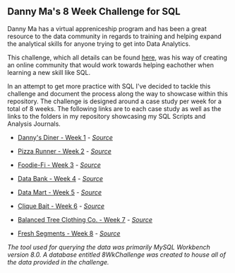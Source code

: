 ## Danny Ma's 8 Week Challenge for SQL

Danny Ma has a virtual appreniceship program and has been a great resource to the data community in regards to training and helping expand the analytical skills for anyone trying to get into Data Analytics. 

This challenge, which all details can be found [here](https://8weeksqlchallenge.com/getting-started/), was his way of creating an online community that would work towards helping eachother when learning a new skill like SQL. 

In an attempt to get more practice with SQL I've decided to tackle this challenge and document the process along the way to showcase within this repository. The challenge is designed around a case study per week for a total of 8 weeks. The following links are to each case study as well as the links to the folders in my repository showcasing my SQL Scripts and Analysis Journals. 

* [Danny's Diner - Week 1](https://github.com/ItsMundo/SQL_Projects/tree/main/Danny%20Mas-8WeekSQLChallenge/Danny's%20Diner%20-Week%201) - *[Source](https://8weeksqlchallenge.com/case-study-1/)*

* [Pizza Runner - Week 2]() - *[Source](https://8weeksqlchallenge.com/case-study-2/)*

* [Foodie-Fi - Week 3]() - *[Source](https://8weeksqlchallenge.com/case-study-3/)*

* [Data Bank - Week 4]() - *[Source](https://8weeksqlchallenge.com/case-study-4/)*

* [Data Mart - Week 5]() - *[Source](https://8weeksqlchallenge.com/case-study-5/)*

* [Clique Bait - Week 6]() - *[Source](https://8weeksqlchallenge.com/case-study-6/)*

* [Balanced Tree Clothing Co. - Week 7]() - *[Source](https://8weeksqlchallenge.com/case-study-7/)*

* [Fresh Segments - Week 8]() - *[Source](https://8weeksqlchallenge.com/case-study-8/)*

*The tool used for querying the data was primarily MySQL Workbench version 8.0. A database entitled 8WkChallenge was created to house all of the data provided in the challenge.*
